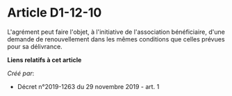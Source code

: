 # Article D1-12-10

L'agrément peut faire l'objet, à l'initiative de l'association bénéficiaire, d'une demande de renouvellement dans les mêmes
conditions que celles prévues pour sa délivrance.

**Liens relatifs à cet article**

_Créé par_:

  - Décret n°2019-1263 du 29 novembre 2019 - art. 1
